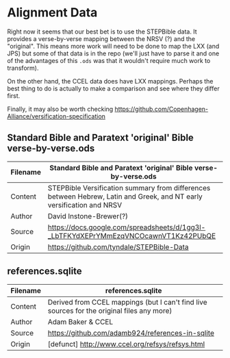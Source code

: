 # Alignment Data

Right now it seems that our best bet is to use the STEPBible data. It provides a verse-by-verse mapping between the NRSV (?) and the "original". This means more work will need to be done to map the LXX (and JPS) but some of that data is in the repo (we'll just have to parse it and one of the advantages of this `.ods` was that it wouldn't require much work to transform).

On the other hand, the CCEL data does have LXX mappings. Perhaps the best thing to do is actually to make a comparison and see where they differ first.

Finally, it may also be worth checking <https://github.com/Copenhagen-Alliance/versification-specification>

## Standard Bible and Paratext 'original' Bible verse-by-verse.ods

| Filename | Standard Bible and Paratext 'original' Bible verse-by-verse.ods |
| --- | --- |
| Content | STEPBible Versification summary from differences between Hebrew, Latin and Greek, and NT early versification and NRSV |
| Author | David Instone-Brewer(?) |
| Source | <https://docs.google.com/spreadsheets/d/1gg3l-_LbTFKYdXEPrYMmEzqVNCOcawnVT1Kz42PUbQE> |
| Origin | <https://github.com/tyndale/STEPBible-Data> |

## references.sqlite

| Filename | references.sqlite |
| --- | --- |
| Content | Derived from CCEL mappings (but I can't find live sources for the original files any more) |
| Author | Adam Baker & CCEL |
| Source | <https://github.com/adamb924/references-in-sqlite> |
| Origin | [defunct] <http://www.ccel.org/refsys/refsys.html> |

